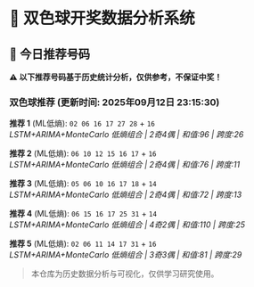 # 🎯 双色球开奖数据分析系统

<!-- BEGIN:recommendations -->
## 🎯 今日推荐号码

**⚠️ 以下推荐号码基于历史统计分析，仅供参考，不保证中奖！**

### 双色球推荐 (更新时间: 2025年09月12日 23:15:30)

**推荐 1** (ML低熵): `02 06 16 17 27 28` + `16`  
*LSTM+ARIMA+MonteCarlo 低熵组合 | 2奇4偶 | 和值:96 | 跨度:26*

**推荐 2** (ML低熵): `06 10 12 15 16 17` + `16`  
*LSTM+ARIMA+MonteCarlo 低熵组合 | 2奇4偶 | 和值:76 | 跨度:11*

**推荐 3** (ML低熵): `05 06 10 16 17 18` + `14`  
*LSTM+ARIMA+MonteCarlo 低熵组合 | 2奇4偶 | 和值:72 | 跨度:13*

**推荐 4** (ML低熵): `06 15 16 17 25 31` + `14`  
*LSTM+ARIMA+MonteCarlo 低熵组合 | 4奇2偶 | 和值:110 | 跨度:25*

**推荐 5** (ML低熵): `02 06 11 14 17 31` + `16`  
*LSTM+ARIMA+MonteCarlo 低熵组合 | 3奇3偶 | 和值:81 | 跨度:29*

<!-- END:recommendations -->































> 本仓库为历史数据分析与可视化，仅供学习研究使用。
